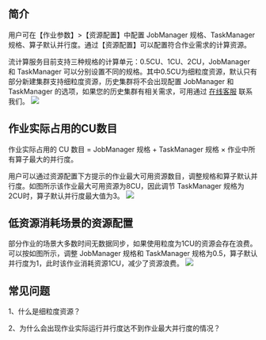 ## 简介
用户可在【作业参数】>【资源配置】中配置 JobManager 规格、TaskManager 规格、算子默认并行度。通过【资源配置】可以配置符合作业需求的计算资源。

流计算服务目前支持三种规格的计算单元：0.5CU、1CU、2CU，JobManager 和 TaskManager 可以分别设置不同的规格。其中0.5CU为细粒度资源，默认只有部分新建集群支持细粒度资源，历史集群将不会出现配置 JobManager 和 TaskManager 的选项，如果您的历史集群有相关需求，可用通过 [在线客服](https://cloud.tencent.com/act/event/Online_service?from=doc_849) 联系我们。
![](https://main.qcloudimg.com/raw/fef7707f50b79f67e9ee84a026231922.png)

## 作业实际占用的CU数目

作业实际占用的 CU 数目 = JobManager 规格 + TaskManager 规格 × 作业中所有算子最大的并行度。

用户可以通过资源配置下方提示的作业最大可用资源数目，调整规格和算子默认并行度。如图所示该作业最大可用资源为8CU，因此调节 TaskManager 规格为2CU时，算子默认并行度最大值为3。
![](https://main.qcloudimg.com/raw/a9ff28b0048f5741c319e1125ca2f41d.png)

## 低资源消耗场景的资源配置
部分作业的场景大多数时间无数据同步，如果使用粒度为1CU的资源会存在浪费。可以按如图所示，调整 JobManager 规格和 TaskManager 规格为0.5，算子默认并行度为1，此时该作业消耗资源1CU，减少了资源浪费。
![](https://main.qcloudimg.com/raw/64d62a8bec9c4c830c97c13617e43490.png)

## 常见问题
1、什么是细粒度资源？

2、为什么会出现作业实际运行并行度达不到作业最大并行度的情况？
